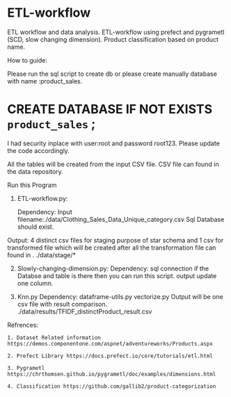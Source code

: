 # ETL-workflow
ETL workflow and data analysis. ETL-workflow using prefect and pygrametl (SCD, slow changing dimension). 
Product classification based on product name.  

How to guide:

Please run the sql script to create db or please create manually database with name :product_sales.
# CREATE DATABASE  IF NOT EXISTS `product_sales` ;
I had security inplace with user:root and password root123. Please update the code accordingly.

All the tables will be created from the input CSV file. CSV file can found in the data repository.


Run this Program
1. ETL-workflow.py: 

	Dependency: Input filename:./data/Clothing_Sales_Data_Unique_category.csv
		    Sql Database should exist.
		    
Output: 4 distinct csv files for staging purpose of star schema and 
	1 csv for transformed file which will be created after all the transformation file can found in . ./data/stage/*

2. Slowly-changing-dimension.py:
	Dependency: sql connection if the Databse and table is there then you can run this script.
output update one column.

3. Knn.py
	Dependency: dataframe-utils.py
			vectorize.py
Output will be one csv file with result comparison. ./data/results/TFIDF_distinctProduct_result.csv


Refrences:

	1. Dataset Related information https://demos.componentone.com/aspnet/adventureworks/Products.aspx
	
	2. Prefect Library https://docs.prefect.io/core/tutorials/etl.html
	
	3. Pygrametl  https://chrthomsen.github.io/pygrametl/doc/examples/dimensions.html
	
	4. Classification https://github.com/gallib2/product-categorization

